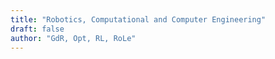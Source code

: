 ```yaml
---
title: "Robotics, Computational and Computer Engineering"
draft: false
author: "GdR, Opt, RL, RoLe"
---
```

